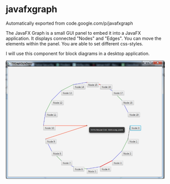 # javafxgraph
Automatically exported from code.google.com/p/javafxgraph

The JavaFX Graph is a small GUI panel to embed it into a JavaFX application. It displays connected "Nodes" and "Edges". 
You can move the elements within the panel. You are able to set different css-styles.

I will use this component for block diagrams in a desktop application.

![Screenshot](StyleDemoScreenshot.jpg)
